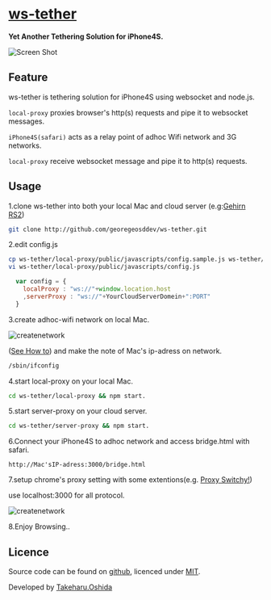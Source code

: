 # [ws-tether](https://github.com/georgeOsdDev/ws-tether)

**Yet Another Tethering Solution for iPhone4S.**

![Screen Shot](https://cacoo.com/diagrams/6cY90ptfX16LsR1a-9BEE8.png)

## Feature
ws-tether is tethering solution for iPhone4S using websocket and node.js.

`local-proxy` proxies browser's http(s) requests and pipe it to websocket messages.

`iPhone4S(safari)` acts as a relay point of adhoc Wifi network and 3G networks.

`local-proxy` receive websocket message and pipe it to http(s) requests.

## Usage
1.clone ws-tether into both your local Mac and cloud server (e.g:[Gehirn RS2](https://cp.gehirn.jp/#!/login))

```bash
git clone http://github.com/georegeosddev/ws-tether.git
```

2.edit config.js
```bash
cp ws-tether/local-proxy/public/javascripts/config.sample.js ws-tether/local-proxy/public/javascripts/config.js
vi ws-tether/local-proxy/public/javascripts/config.js
```

```javascript
  var config = {
    localProxy : "ws://"+window.location.host
    ,serverProxy : "ws://"+YourCloudServerDomein+":PORT"
  }
```

3.create adhoc-wifi network on local Mac.

![createnetwork](https://raw.github.com/georgeOsdDev/ws-tether/master/asset/createnetwork.png)

([See How to](http://www.google.co.jp/search?q=mac+adhoc+network+&aq=f&oq=mac+adhoc+network+&sourceid=chrome&ie=UTF-8#hl=ja&tbo=d&sclient=psy-ab&q=how+to+create+adhoc+network+on+mac&oq=how+to+create+adhoc+network+on+mac&gs_l=serp.3..0i19j0i8i13i30i19l2j0i8i30i19.16.2202.1.2424.7.7.0.0.0.0.85.543.7.7.0...0.0...1c.1.2.serp.VwYYUVWZZT4&pbx=1&bav=on.2,or.r_gc.r_pw.r_qf.&fp=5e7c03991d80af1e&biw=1353&bih=651))
and make the note of Mac's ip-adress on network.
```bash
/sbin/ifconfig
```

4.start local-proxy on your local Mac.
```bash
cd ws-tether/local-proxy && npm start.
```

5.start server-proxy on your cloud server.
```bash
cd ws-tether/server-proxy && npm start.
```

6.Connect your iPhone4S to adhoc network and access bridge.html with safari.
```
http://Mac'sIP-adress:3000/bridge.html
```

7.setup chrome's proxy setting with some extentions(e.g. [Proxy Switchy!](http://switchy.samabox.com/))

use localhost:3000 for all protocol.

![createnetwork](https://raw.github.com/georgeOsdDev/ws-tether/master/asset/setupProxy.png)

8.Enjoy Browsing..

## Licence

Source code can be found on [github](https://github.com/georgeOsdDev/markdown-edit), licenced under [MIT](http://opensource.org/licenses/mit-license.php).

Developed by [Takeharu.Oshida](http://about.me/takeharu.oshida)


